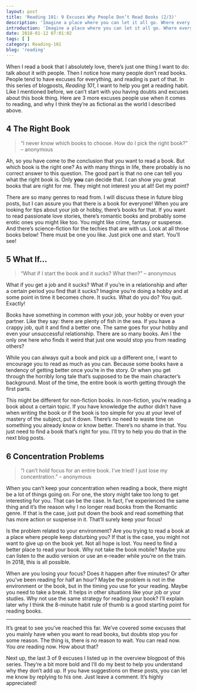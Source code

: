 ```yaml
---
layout: post
title: 'Reading 101: 9 Excuses Why People Don’t Read Books (2/3)'
description: 'Imagine a place where you can let it all go. Where every question you have is answered and all you&#8217;re doing is having a great time. That place exists. It&#8217;s where we go when we read books. Excited? Or maybe a bit scared? Hold on! Because whatever happens in that fictional world is completely up to you.'
introduction: 'Imagine a place where you can let it all go. Where every question you have is answered and all you&#8217;re doing is having a great time. That place exists. It&#8217;s where we go when we read books. Excited? Or maybe a bit scared? Hold on! Because whatever happens in that fictional world is completely up to you.'
date: 2018-01-12 07:01:02
tags: [ ]
category: Reading-101
blog: 'reading'
---
```

When I read a book that I absolutely love, there’s just one thing I want to do: talk about it with people. Then I notice how many people don’t read books. People tend to have excuses for everything, and reading is part of that. In this series of blogposts, <em>Reading 101</em>, I want to help you get a reading habit. Like I mentioned before, we can’t start with you having doubts and excuses about this book thing. Here are 3 more excuses people use when it comes to reading, and why I think they’re as fictional as the world I described above.

## 4 The Right Book

> &#8220;I never know which books to choose. How do I pick the right book?&#8221; &#8211; anonymous

Ah, so you have come to the conclusion that you want to read a book. But which book is the right one? As with many things in life, there probably is no correct answer to this question. The good part is that no one can tell you what the right book is. Only <b>you</b> can decide that. I can show you great books that are right for me. They might not interest you at all! Get my point?

There are so many genres to read from. I will discuss these in future blog posts, but I can assure you that there is a book for everyone! When you are looking for tips about your job or hobby, there&#8217;s books for that. If you want to read passionate love stories, there&#8217;s romantic books and probably some erotic ones you might like too. You might like crime, fantasy or suspense. And there&#8217;s science-fiction for the techies that are with us. Look at all those books below! There must be one you like. Just pick one and start. You&#8217;ll see!

## 5 What If&#8230;

> &#8220;What if I start the book and it sucks? What then?&#8221; &#8211; anonymous

What if you get a job and it sucks? What if you&#8217;re in a relationship and after a certain period you find that it sucks? Imagine you&#8217;re doing a hobby and at some point in time it becomes chore. It sucks. What do you do? You quit. Exactly!

Books have something in common with your job, your hobby or even your partner. Like they say: there are plenty of fish in the sea. If you have a crappy job, quit it and find a better one. The same goes for your hobby and even your unsuccessful relationship. There are so many books. Am I the only one here who finds it weird that just one would stop you from reading others?

While you can always quit a book and pick up a different one, I want to encourage you to read as much as you can. Because some books have a tendency of getting better once you&#8217;re in the story. Or when you get through the horribly long tale that&#8217;s supposed to be the main character&#8217;s background. Most of the time, the entire book is worth getting through the first parts.

This might be different for non-fiction books. In non-fiction, you&#8217;re reading a book about a certain topic. If you have knowledge the author didn&#8217;t have when writing the book or if the book is too simple for you at your level of mastery of the subject, put it down. There&#8217;s no need to waste time on something you already know or know better. There&#8217;s no shame in that. You just need to find a book that&#8217;s right for you. I&#8217;ll try to help you do that in the next blog posts.

## 6 Concentration Problems

> &#8220;I can’t hold focus for an entire book. I&#8217;ve tried! I just lose my concentration.&#8221; &#8211; anonymous

When you can&#8217;t keep your concentration when reading a book, there might be a lot of things going on. For one, the story might take too long to get interesting for you. That can be the case. In fact, I&#8217;ve experienced the same thing and it&#8217;s the reason why I no longer read books from the Romantic genre. If that is the case, just put down the book and read something that has more action or suspense in it. That&#8217;ll surely keep your focus!

Is the problem related to your environment? Are you trying to read a book at a place where people keep disturbing you? If that is the case, you might not want to give up on the book yet. Not all hope is lost. You need to find a better place to read your book. Why not take the book mobile? Maybe you can listen to the audio version or use an e-reader while you&#8217;re on the train. In 2018, this is all possible.

When are you losing your focus? Does it happen after five minutes? Or after you&#8217;ve been reading for half an hour? Maybe the problem is not in the environment or the book, but in the timing you use for your reading. Maybe you need to take a break. It helps in other situations like your job or your studies. Why not use the same strategy for reading your book? I&#8217;ll explain later why I think the 8-minute habit rule of thumb is a good starting point for reading books.

<hr/>

It&#8217;s great to see you&#8217;ve reached this far. We&#8217;ve covered some excuses that you mainly have when you want to read books, but doubts stop you for some reason. The thing is, there is no reason to wait. You can read now. You _are_ reading now. How about that?

Next up, the last 3 of 9 excuses I listed up in the overview blogpost of this series. They&#8217;re a bit more bold and I&#8217;ll do my best to help you understand why they don&#8217;t add up. If you have suggestions on these posts, you can let me know by replying to his one. Just leave a comment. It&#8217;s highly appreciated!